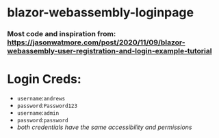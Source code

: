 # blazor-webassembly-loginpage
### Most code and inspiration from: https://jasonwatmore.com/post/2020/11/09/blazor-webassembly-user-registration-and-login-example-tutorial
# Login Creds:
* ``username``:``andrews``
* ``password``:``Password123``
* ``username``:``admin``
* ``password``:``password``
* _both credentials have the same accessibility and permissions_
